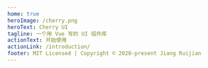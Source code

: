 ```yaml
---
home: true
heroImage: /cherry.png
heroText: Cherry UI
tagline: 一个用 Vue 写的 UI 组件库
actionText: 开始使用
actionLink: /introduction/
footer: MIT Licensed | Copyright © 2020-present Jiang Ruijian
---
```

